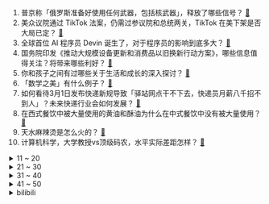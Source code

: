 1. 普京称「俄罗斯准备好使用任何武器，包括核武器」，释放了哪些信号？ [:link:](https://www.zhihu.com/question/648382277)
2. 美众议院通过 TikTok 法案，仍需过参议院和总统两关，TikTok 在美下架是否大局已定？ [:link:](https://www.zhihu.com/question/648435420)
3. 全球首位 AI 程序员 Devin 诞生了，对于程序员的影响到底多大？ [:link:](https://www.zhihu.com/question/648372821)
4. 国务院印发《推动大规模设备更新和消费品以旧换新行动方案》，哪些信息值得关注？将带来哪些利好？ [:link:](https://www.zhihu.com/question/648406590)
5. 你和孩子之间有过哪些关于生活和成长的深入探讨？ [:link:](https://www.zhihu.com/question/648041501)
6. 「数学之美」有什么例子？ [:link:](https://www.zhihu.com/question/19900393)
7. 如何看待3月1日发布快递新规导致「驿站网点干不下去，快递员月薪八千招不到人」？未来快递行业会如何发展？ [:link:](https://www.zhihu.com/question/648321652)
8. 在西式餐饮中被大量使用的黄油和酥油为什么在中式餐饮中没有被大量使用？ [:link:](https://www.zhihu.com/question/647351512)
9. 天水麻辣烫是怎么火的？ [:link:](https://www.zhihu.com/question/647306425)
10. 计算机科学，大学教授vs顶级码农，水平实际差距怎样？ [:link:](https://www.zhihu.com/question/643732851)
<details>
<summary>11 ~ 20</summary>

11. 如果篮球规则添加一条，3 分球投不进就扣 1 分，对于现在篮球比赛是不是更刺激？ [:link:](https://www.zhihu.com/question/596048506)
12. 拜登、特朗普锁定各自党派提名，2024 年美国总统选举将上演二次对决，目前看谁的胜算更大？ [:link:](https://www.zhihu.com/question/648366008)
13. 国务院发文，适当降低乘用车贷款首付比例，合理确定汽车贷款期限、信贷额度，有何影响？哪些信息值得关注？ [:link:](https://www.zhihu.com/question/648406910)
14. 马龙樊振东相继被淘汰，大家预测一下乒乓球wtt新加坡大满贯男单冠军将花落谁家？ [:link:](https://www.zhihu.com/question/648267638)
15. 你会选择油车自驾游，还是电车自驾游？为什么？ [:link:](https://www.zhihu.com/question/645597701)
16. 网传「中国 C919 在美发生事故」不实，图中实为美波音客机，哪些信息值得关注？ [:link:](https://www.zhihu.com/question/648314758)
17. 为什么跳槽可以涨薪到20%，而原公司不愿意涨薪，反而愿意多花20%的成本来找一个人代替? [:link:](https://www.zhihu.com/question/648148035)
18. 「过度内省的人」会活得很累吗? [:link:](https://www.zhihu.com/question/646969841)
19. 2024年，你想去的第一个远方是哪里? [:link:](https://www.zhihu.com/question/646407951)
20. 在亲密关系中，女性如何建立健康的情感边界，保护自己的心理健康不受伤害？ [:link:](https://www.zhihu.com/question/645945676)
</details>
<details>
<summary>21 ~ 30</summary>

21. 你的「女性觉醒」时刻是什么？哪一刻你感受到了自己或者周围女性身上的「女性力量」？ [:link:](https://www.zhihu.com/question/645945667)
22. 常说科普阅读很重要，但是孩子就是不爱看，怎么办？ [:link:](https://www.zhihu.com/question/645603923)
23. 23-24 赛季 NBA森林狼 118:100 快船，如何评价这场比赛？ [:link:](https://www.zhihu.com/question/648318077)
24. 首飞 23 年来首摔，印度国产战机「光辉」在演习中坠毁，哪些信息值得关注？ [:link:](https://www.zhihu.com/question/648322237)
25. 如果你回到 6 年前，你会对那时候的你说些什么？ [:link:](https://www.zhihu.com/question/648208397)
26. 报道称「日本初创公司 Space One 火箭发射失败，在半空中发生爆炸」，哪些信息值得关注？ [:link:](https://www.zhihu.com/question/648326582)
27. 考研复试面试中有哪些行为在导师那超加分？ [:link:](https://www.zhihu.com/question/648224309)
28. 有什么是你去了天津才知道的？ [:link:](https://www.zhihu.com/question/287895429)
29. 摩根大通 CEO 称美国经济「欣欣向荣」，但衰退风险「无法完全排除」，如何看待其这一观点？ [:link:](https://www.zhihu.com/question/648164602)
30. 如何看待「你和母亲的关系即你和世界的关系」这句话？彼此不理解时，我们该如何与母亲相处？ [:link:](https://www.zhihu.com/question/645945657)
</details>
<details>
<summary>31 ~ 40</summary>

31. 你是否认同「只有自己可以救自己」？如何反驳这一观点？ [:link:](https://www.zhihu.com/question/641330196)
32. 23-24赛季欧冠阿森纳总比分5:3点球大战淘汰波尔图，时隔14年重回欧冠八强，如何评价这场比赛？ [:link:](https://www.zhihu.com/question/648283636)
33. 如何评价《海贼王》漫画第1110话情报？ [:link:](https://www.zhihu.com/question/648140341)
34. 你用过时间最长的手机是哪部？ [:link:](https://www.zhihu.com/question/640667353)
35. 2024 LPL 春季赛WBG 2:1 EDG，如何评价这场比赛？ [:link:](https://www.zhihu.com/question/648412928)
36. 如何评价《星穹铁道》2.2角色「波提欧」立绘？ [:link:](https://www.zhihu.com/question/648334502)
37. 「职场淡人」如何处理自己和同事之间的关系？ [:link:](https://www.zhihu.com/question/648243156)
38. 红楼梦里，为什么水月庵又叫馒头庵？ [:link:](https://www.zhihu.com/question/647875600)
39. 如果再给你一次机会，你会买油车？还是混动？纯电？ [:link:](https://www.zhihu.com/question/642796881)
40. 莫言说作家不会因为 AI 出现而失业，「作家独具个性的形象思维 AI 永远无法替代」，如何看待此事？ [:link:](https://www.zhihu.com/question/648364248)
</details>
<details>
<summary>41 ~ 50</summary>

41. 如何做到「以塞为通、以逆为顺」？如何在困境中保持乐观的心态？ [:link:](https://www.zhihu.com/question/646206049)
42. 两家燃气公司回应河北燕郊爆燃事故，百川称「不清楚是否为客户」，泰达称「不是客户」，哪些信息值得关注？ [:link:](https://www.zhihu.com/question/648346052)
43. 外媒再问中国军费增长，娄勤俭回应与美国等军事大国相比，中国的国防支出一直比较低，哪些信息值得关注？ [:link:](https://www.zhihu.com/question/646981941)
44. 职场上怎么区别「勤奋」和「辛苦」？ [:link:](https://www.zhihu.com/question/647870616)
45. 暂停转融通借入证券实时可用业务通关测试将于 3 月 16 日进行，将如何影响市场？ [:link:](https://www.zhihu.com/question/648330545)
46. 古代庶女的一生是怎样的？ [:link:](https://www.zhihu.com/question/640869399)
47. 在预算紧张的情况下，购买电脑显示器时考虑高分辨率好还是高刷新率好，有何诀窍？ [:link:](https://www.zhihu.com/question/647604325)
48. 深圳推出全国首个共享充电宝行业自律公约，充电免费时长统一为 5 分钟，哪些信息值得关注？ [:link:](https://www.zhihu.com/question/648230517)
49. 如果预算充足，你会选择一条什么样的线路来游历中国？ [:link:](https://www.zhihu.com/question/647003437)
50. 「松弛感」是一件需要努力的事么？为什么我「松弛」不起来？ [:link:](https://www.zhihu.com/question/646253903)
</details><details>
<summary>bilibili</summary>

</details>